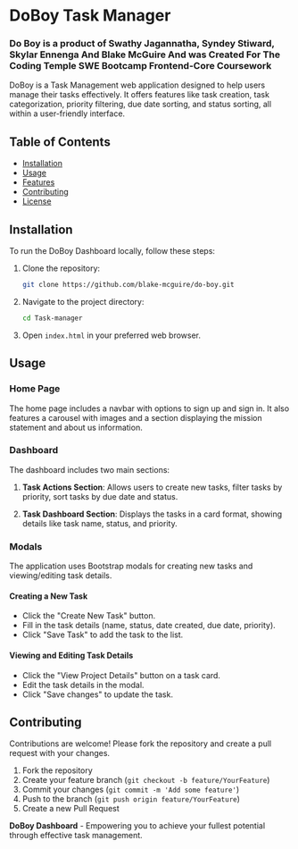 # DoBoy Task Manager
### Do Boy is a product of Swathy Jagannatha, Syndey Stiward, Skylar Ennenga And Blake McGuire And was Created For The Coding Temple SWE Bootcamp Frontend-Core Coursework
DoBoy is a Task Management web application designed to help users manage their tasks effectively. It offers features like task creation, task categorization, priority filtering, due date sorting, and status sorting, all within a user-friendly interface.

## Table of Contents

- [Installation](#installation)
- [Usage](#usage)
- [Features](#features)
- [Contributing](#contributing)
- [License](#license)

## Installation

To run the DoBoy Dashboard locally, follow these steps:

1. Clone the repository:

    ```sh
    git clone https://github.com/blake-mcguire/do-boy.git
    ```

2. Navigate to the project directory:

    ```sh
    cd Task-manager
    ```

3. Open `index.html` in your preferred web browser.

## Usage

### Home Page

The home page includes a navbar with options to sign up and sign in. It also features a carousel with images and a section displaying the mission statement and about us information.

### Dashboard

The dashboard includes two main sections:

1. **Task Actions Section**: Allows users to create new tasks, filter tasks by priority, sort tasks by due date and status.

2. **Task Dashboard Section**: Displays the tasks in a card format, showing details like task name, status, and priority.

### Modals

The application uses Bootstrap modals for creating new tasks and viewing/editing task details.

#### Creating a New Task

- Click the "Create New Task" button.
- Fill in the task details (name, status, date created, due date, priority).
- Click "Save Task" to add the task to the list.

#### Viewing and Editing Task Details

- Click the "View Project Details" button on a task card.
- Edit the task details in the modal.
- Click "Save changes" to update the task.

## Contributing

Contributions are welcome! Please fork the repository and create a pull request with your changes.

1. Fork the repository
2. Create your feature branch (`git checkout -b feature/YourFeature`)
3. Commit your changes (`git commit -m 'Add some feature'`)
4. Push to the branch (`git push origin feature/YourFeature`)
5. Create a new Pull Request


**DoBoy Dashboard** - Empowering you to achieve your fullest potential through effective task management.
